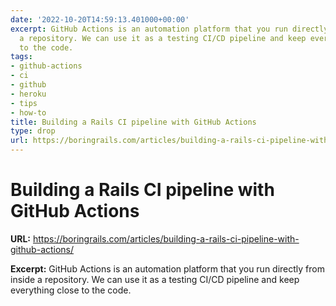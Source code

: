 ```yaml
---
date: '2022-10-20T14:59:13.401000+00:00'
excerpt: GitHub Actions is an automation platform that you run directly from inside
  a repository. We can use it as a testing CI/CD pipeline and keep everything close
  to the code.
tags:
- github-actions
- ci
- github
- heroku
- tips
- how-to
title: Building a Rails CI pipeline with GitHub Actions
type: drop
url: https://boringrails.com/articles/building-a-rails-ci-pipeline-with-github-actions/
---
```


# Building a Rails CI pipeline with GitHub Actions

**URL:** https://boringrails.com/articles/building-a-rails-ci-pipeline-with-github-actions/

**Excerpt:** GitHub Actions is an automation platform that you run directly from inside a repository. We can use it as a testing CI/CD pipeline and keep everything close to the code.
